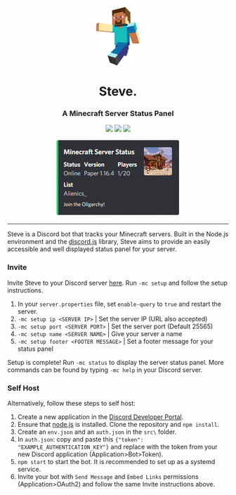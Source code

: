 <p align="center"><img width=100 src="assets/logo.png"></p>
<h1 align="center">Steve.</h1>
<h3 align="center">A Minecraft Server Status Panel</h3>
<p align="center">
    <a href="https://github.com/nathanlytang/Steve" alt="Version"><img src="https://img.shields.io/github/package-json/v/nathanlytang/Steve"/></a>
    <a href="https://github.com/nathanlytang/Steve" alt="License"><img src="https://img.shields.io/github/license/nathanlytang/Steve"/></a>
    <a href="https://github.com/nathanlytang/Steve" alt="Language"><img src="https://img.shields.io/github/languages/top/nathanlytang/Steve"/></a>   
</p>
<p align="center"><img src="assets/preview.png"></p>

---

Steve is a Discord bot that tracks your Minecraft servers.  Built in the Node.js environment and the [discord.js](https://discord.js.org/#/) library, Steve aims to provide an easily accessible and well displayed status panel for your server.

### Invite
Invite Steve to your Discord server [here](https://discord.com/api/oauth2/authorize?client_id=773117222380896276&permissions=18432&scope=bot).  Run `-mc setup` and follow the setup instructions.

1. In your `server.properties` file, set `enable-query` to `true` and restart the server.
2. `-mc setup ip <SERVER IP>` | Set the server IP (URL also accepted)      
3. `-mc setup port <SERVER PORT>` | Set the server port (Default 25565)
4. `-mc setup name <SERVER NAME>` | Give your server a name          
5. `-mc setup footer <FOOTER MESSAGE>` | Set a footer message for your status panel

Setup is complete!  Run `-mc status` to display the server status panel.  More commands can be found by typing `-mc help` in your Discord server.

### Self Host
Alternatively, follow these steps to self host:
1. Create a new application in the [Discord Developer Portal](https://discord.com/developers/applications).
2. Ensure that [node.js](https://nodejs.org/en/) is installed.  Clone the repository and `npm install`.
3. Create an `env.json` and an `auth.json` in the `src\` folder.  
4. In `auth.json`: copy and paste this `{"token": "EXAMPLE_AUTHENTICATION_KEY"}` and replace with the token from your new Discord application (Application>Bot>Token).
5. `npm start` to start the bot.  It is recommended to set up as a systemd service.
6. Invite your bot with `Send Message` and `Embed Links` permissions (Application>OAuth2) and follow the same Invite instructions above.
